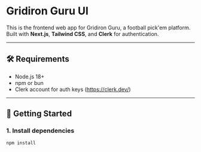 # Gridiron Guru UI

This is the frontend web app for Gridiron Guru, a football pick'em platform. Built with **Next.js**, **Tailwind CSS**, and **Clerk** for authentication.

---

## 🛠 Requirements

- Node.js 18+
- npm or bun
- Clerk account for auth keys (https://clerk.dev/)

---

## 🚀 Getting Started

### 1. Install dependencies

```bash
npm install
```
